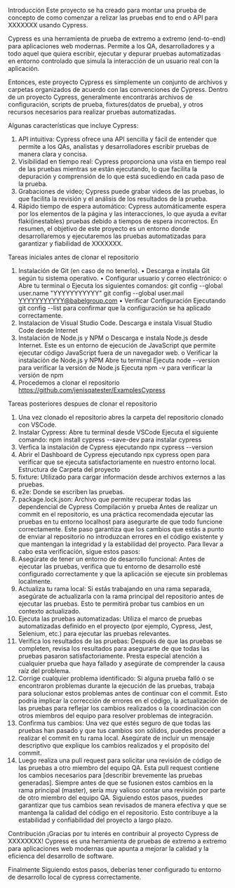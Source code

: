 
Introducción
Este proyecto se ha creado para montar una prueba de concepto de como comenzar a relizar las pruebas end to end o API para XXXXXXX usando Cypress.

Cypress es una herramienta de prueba de extremo a extremo (end-to-end) para aplicaciones web modernas. Permite a los QA, desarrolladores y a todo aquel que quiera escribir, ejecutar y depurar pruebas automatizadas en entorno controlado que simula la interacción de un usuario real con la aplicación.

Entonces, este proyecto Cypress es simplemente un conjunto de archivos y carpetas organizados de acuerdo con las convenciones de Cypress. Dentro de un proyecto Cypress, generalmente encontrarás archivos de configuración, scripts de prueba, fixtures(datos de prueba), y otros recursos necesarios para realizar pruebas automatizadas.

Algunas características que incluye Cypress:

1.	API intuitiva: Cypress ofrece una API sencilla y fácil de entender que permite a los QAs, analistas y desarrolladores escribir pruebas de manera clara y concisa.
2.	Visibilidad en tiempo real: Cypress proporciona una vista en tiempo real de las pruebas mientras se están ejecutando, lo que facilita la depuración y comprensión de lo que está sucediendo en cada paso de la prueba.
3.	Grabaciones de video; Cypress puede grabar videos de las pruebas, lo que facilita la revisión y el análisis de los resultados de la prueba.
4.	Rápido tiempo de espera automático: Cypress automáticamente espera por los elementos de la página y las interacciones, lo que ayuda a evitar flaki(inestables) pruebas debido a tiempos de espera incorrectos.
En resumen, el objetivo de este proyecto es un entorno donde desarrollaremos y ejecutaremos las pruebas automatizadas para garantizar y fiabilidad de XXXXXXX.

Tareas iniciales antes de clonar el repositorio
1.	Instalación de Git (en caso de no tenerlo).
•	Descarga e instala Git según tu sistema operativo.
•	Configurar usuario y correo electrónico:
o	Abre tu terminal
o	Ejecuta los siguientes comandos: git config --global user.name "YYYYYYYYYYY" git config --global user.mail YYYYYYYYYYY@babelgroup.com
•	Verificar Configuración Ejecutando git config --list para confirmar que la configuración se ha aplicado correctamente.
2.	Instalacion de Visual Studio Code. Descarga e instala Visual Studio Code desde Internet
3.	Instalación de Node.js y NPM
o	Descarga e instala Node.js desde Internet. Este es un entorno de ejecución de JavaScript que permite ejecutar código JavaScript fuera de un navegador web.
o	Verificar la instalación de Node.js y NPM Abre tu terminal Ejecuta node --version para verificar la versión de Node.js Ejecuta npm -v para verificar la versión de npm
4.	Procedemos a clonar el repositorio https://github.com/jenisqatester/ExamplesCypress


Tareas posteriores despues de clonar el repositorio
1.	Una vez clonado el repositorio abres la carpeta del repositorio clonado con VSCode.
2.	Instalar Cypress: Abre tu terminal desde VSCode Ejecuta el siguiente comando: npm install cypress --save-dev para instalar cypress
3.	Verfica la instalación de Cypress ejecutando npx cypress --version
4.	Abrir el Dashboard de Cypress ejecutando npx cypress open para verificar que se ejecuta satisfactoriamente en nuestro entorno local.
Estructura de Carpeta del proyecto
1.	fixture: Utilizado para cargar información desde archivos externos a las pruebas.
2.	e2e: Donde se escriben las pruebas.
3.	package.lock.json: Archivo que permite recuperar todas las dependencial de Cypress
Compilación y prueba
Antes de realizar un commit en el repositorio, es una práctica recomendada ejecutar las pruebas en tu entorno localhost para asegurarte de que todo funcione correctamente. Este paso garantiza que los cambios que estás a punto de enviar al repositorio no introduzcan errores en el código existente y que mantengan la integridad y la estabilidad del proyecto.
Para llevar a cabo esta verificación, sigue estos pasos:
1.	Asegúrate de tener un entorno de desarrollo funcional: Antes de ejecutar las pruebas, verifica que tu entorno de desarrollo esté configurado correctamente y que la aplicación se ejecute sin problemas localmente.
2.	Actualiza tu rama local: Si estás trabajando en una rama separada, asegúrate de actualizarla con la rama principal del repositorio antes de ejecutar las pruebas. Esto te permitirá probar tus cambios en un contexto actualizado.
3.	Ejecuta las pruebas automatizadas: Utiliza el marco de pruebas automatizadas definido en el proyecto (por ejemplo, Cypress, Jest, Selenium, etc.) para ejecutar las pruebas relevantes.
4.	Verifica los resultados de las pruebas: Después de que las pruebas se completen, revisa los resultados para asegurarte de que todas las pruebas pasaron satisfactoriamente. Presta especial atención a cualquier prueba que haya fallado y asegúrate de comprender la causa raíz del problema.
5.	Corrige cualquier problema identificado: Si alguna prueba falló o se encontraron problemas durante la ejecución de las pruebas, trabaja para solucionar estos problemas antes de continuar con el commit. Esto podría implicar la corrección de errores en el código, la actualización de las pruebas para reflejar los cambios realizados o la coordinación con otros miembros del equipo para resolver problemas de integración.
6.	Confirma tus cambios: Una vez que estés seguro de que todas las pruebas han pasado y que tus cambios son sólidos, puedes proceder a realizar el commit en tu rama local. Asegúrate de incluir un mensaje descriptivo que explique los cambios realizados y el propósito del commit.
7.	Luego realiza una pull request para solicitar una revisión de código de las pruebas a otro miembro del equipo QA. Esta pull request contiene los cambios necesarios para [describir brevemente las pruebas generadas]. Siempre antes de que se fusionen estos cambios en la rama principal (master), sería muy valioso contar una revisión por parte de otro miembro del equipo QA.
Siguiendo estos pasos, puedes garantizar que tus cambios sean revisados de manera efectiva y que se mantenga la calidad del código en el repositorio. Esto contribuye a la estabilidad y confiabilidad del proyecto a largo plazo.



Contribución
¡Gracias por tu interés en contribuir al proyecto Cypress de XXXXXXXX! Cypress es una herramienta de pruebas de extremo a extremo para aplicaciones web modernas que apunta a mejorar la calidad y la eficienca del desarrollo de software.

Finalmente
Siguiendo estos pasos, deberías tener configurado tu entorno de desarrollo local de cypress correctamente.
